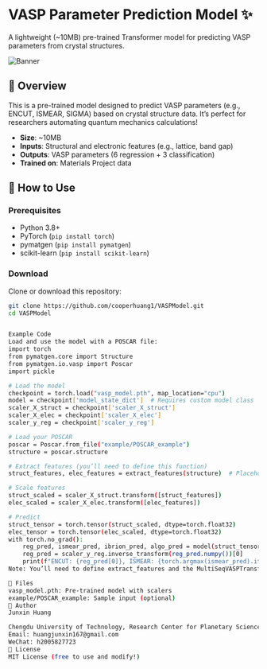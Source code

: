 # VASP Parameter Prediction Model ✨

A lightweight (~10MB) pre-trained Transformer model for predicting VASP parameters from crystal structures.

![Banner](https://th.bing.com/th/id/OIP.NCjRipLKkVX0Q-RvQSS7KgHaEK?pid=ImgDet&w=474&h=266&rs=1)

## 🌟 Overview
This is a pre-trained model designed to predict VASP parameters (e.g., ENCUT, ISMEAR, SIGMA) based on crystal structure data. It’s perfect for researchers automating quantum mechanics calculations!

- **Size**: ~10MB
- **Inputs**: Structural and electronic features (e.g., lattice, band gap)
- **Outputs**: VASP parameters (6 regression + 3 classification)
- **Trained on**: Materials Project data

## 🚀 How to Use

### Prerequisites
- Python 3.8+
- PyTorch (`pip install torch`)
- pymatgen (`pip install pymatgen`)
- scikit-learn (`pip install scikit-learn`)

### Download
Clone or download this repository:
```bash
git clone https://github.com/cooperhuang1/VASPModel.git
cd VASPModel


Example Code
Load and use the model with a POSCAR file:
import torch
from pymatgen.core import Structure
from pymatgen.io.vasp import Poscar
import pickle

# Load the model
checkpoint = torch.load("vasp_model.pth", map_location="cpu")
model = checkpoint['model_state_dict']  # Requires custom model class
scaler_X_struct = checkpoint['scaler_X_struct']
scaler_X_elec = checkpoint['scaler_X_elec']
scaler_y_reg = checkpoint['scaler_y_reg']

# Load your POSCAR
poscar = Poscar.from_file("example/POSCAR_example")
structure = poscar.structure

# Extract features (you’ll need to define this function)
struct_features, elec_features = extract_features(structure)  # Placeholder

# Scale features
struct_scaled = scaler_X_struct.transform([struct_features])
elec_scaled = scaler_X_elec.transform([elec_features])

# Predict
struct_tensor = torch.tensor(struct_scaled, dtype=torch.float32)
elec_tensor = torch.tensor(elec_scaled, dtype=torch.float32)
with torch.no_grad():
    reg_pred, ismear_pred, ibrion_pred, algo_pred = model(struct_tensor, elec_tensor)
    reg_pred = scaler_y_reg.inverse_transform(reg_pred.numpy())[0]
    print(f"ENCUT: {reg_pred[0]}, ISMEAR: {torch.argmax(ismear_pred).item()}")
Note: You’ll need to define extract_features and the MultiSeqVASPTransformer class based on your original code.

📁 Files
vasp_model.pth: Pre-trained model with scalers
example/POSCAR_example: Sample input (optional)
👤 Author
Junxin Huang

Chengdu University of Technology, Research Center for Planetary Science
Email: huangjunxin167@gmail.com
WeChat: h2005827723
📜 License
MIT License (free to use and modify!)

